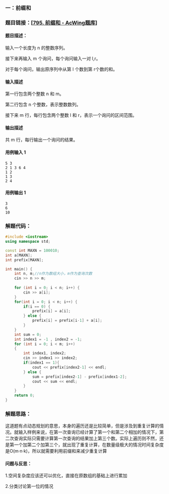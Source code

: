 ### 一：前缀和



### 题目链接：[[795. 前缀和 - AcWing题库](https://www.acwing.com/problem/content/797/)]



#### 题目描述：

输入一个长度为 n 的整数序列。

接下来再输入 m 个询问，每个询问输入一对 l,r。

对于每个询问，输出原序列中从第 l 个数到第 r个数的和。

#### 输入描述

第一行包含两个整数 n 和 m。

第二行包含 n 个整数，表示整数数列。

接下来 m 行，每行包含两个整数 l 和 r，表示一个询问的区间范围。

#### 输出描述

共 m 行，每行输出一个询问的结果。

#### 用例输入 1



```
5 3
2 1 3 6 4
1 2
1 3
2 4
```



#### 用例输出 1



```
3
6
10
```



### 解题代码：



```cpp
#include <iostream>
using namespace std;

const int MAXN = 100010;
int a[MAXN];
int prefix[MAXN];

int main() {
    int n, m;//n作为数组大小，m作为查询次数
    cin >> n >> m;
    
    for (int i = 0; i < n; i++) {
        cin >> a[i];
    }
    for(int i = 0; i < n; i++) {
        if(i == 0) {
            prefix[i] = a[i];
        } else {
            prefix[i] = prefix[i-1] + a[i];
        }
    }
    int sum = 0;
    int index1 = -1 , index2 = -1;
    for (int i = 0; i < m; i++)
    {
        int index1, index2;
        cin >> index1 >> index2;
        if(index1 == 1){
            cout << prefix[index2-1] << endl;
        } else {
            sum = prefix[index2-1] - prefix[index1-2];
            cout << sum << endl;
        }
    }
    return 0;
}
```



### 解题思路：

这道题有点动态规划的意思，本身的遍历还是比较简单，但是涉及到重复计算的情况。就输入样例来说，在第一次查询已经计算了第一个和第二个相加的情况下，第二次查询实际只需要计算第一次查询的结果加上第三个数。实际上遍历则不然，还是第一个加第二个加第三个，就出现了重复计算，在数量级极大的情况时间复杂度是O(m·n·k)，所以就需要利用前缀和来减少重复计算

#### 问题与反思：

1.空间复杂度应该还可以优化，直接在原数组的基础上进行累加

2.分类讨论第一位的情况



